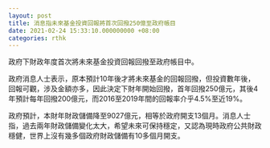 ```yaml
---
layout: post
title: 消息指未來基金投資回報將首次回撥250億至政府帳目
date: 2021-02-24 15:33:10.000000000 +08:00
categories: rthk
---
```


政府下財政年度首次將未來基金投資回報回撥至政府帳目中。

政府消息人士表示，原本預計10年後才將未來基金的回報回撥，但投資數年後，回報可觀，涉及金額亦多，因此決定下財年開始回撥，首年回撥250億元，其後4年預計每年回撥200億元，而2016至2019年間的回報率介乎4.5%至近19%。

政府預計，本財年財政儲備降至9027億元，相等於政府開支13個月。消息人士指，過去兩年財政儲備變化太大，希望未來可保持穩定，又認為現時政府公共財政穩健，世界上沒有幾多個政府財政儲備有10多個月開支。
